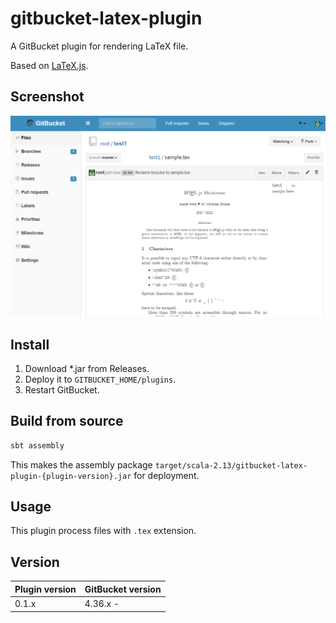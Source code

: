 # gitbucket-latex-plugin

A GitBucket plugin for rendering LaTeX file.

Based on [LaTeX.js](https://github.com/michael-brade/LaTeX.js).

## Screenshot

![screenshot](https://github.com/onukura/gitbucket-latex-plugin/raw/assets/screenshot.png)

## Install

1. Download *.jar from Releases.
2. Deploy it to `GITBUCKET_HOME/plugins`.
3. Restart GitBucket.

## Build from source

```sbt
sbt assembly
```

This makes the assembly package
`target/scala-2.13/gitbucket-latex-plugin-{plugin-version}.jar`
for deployment.

## Usage

This plugin process files with `.tex` extension.

## Version

Plugin version|GitBucket version
:---|:---
0.1.x |4.36.x -
